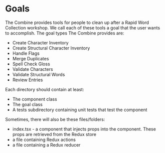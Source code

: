 # Goals

The Combine provides tools for people to clean up after a Rapid Word Collection
workshop. We call each of these tools a goal that the user wants to accomplish.
The goal types The Combine provides are:

- Create Character Inventory
- Create Structural Character Inventory
- Handle Flags
- Merge Duplicates
- Spell Check Gloss
- Validate Characters
- Validate Structural Words
- Review Entries

Each directory should contain at least:

- The component class
- The goal class
- A tests subdirectory containing unit tests that test the component

Sometimes, there will also be these files/folders:

- index.tsx - a component that injects props into the component. These props are
  retrieved from the Redux store
- a file containing Redux actions
- a file containing a Redux reducer

